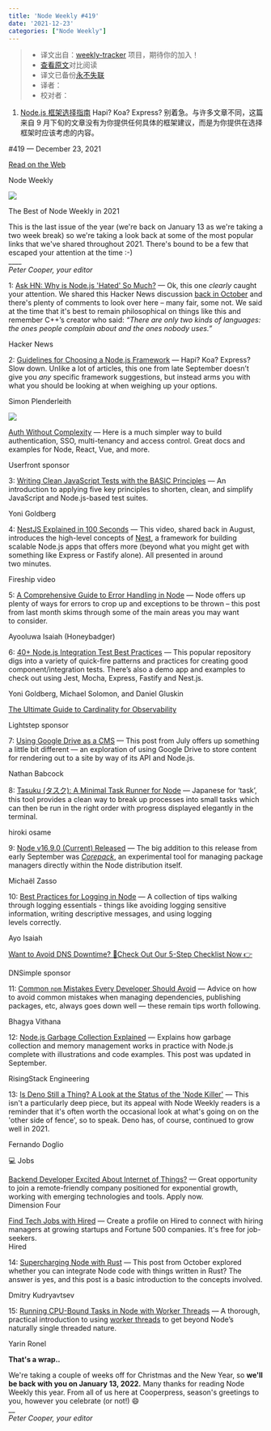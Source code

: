 ```yaml
---
title: 'Node Weekly #419'
date: '2021-12-23'
categories: ["Node Weekly"]
---
```

> * 译文出自：[weekly-tracker](https://github.com/FEDarling/weekly-tracker) 项目，期待你的加入！
> * [查看原文](https://nodeweekly.com/link/117819/web)对比阅读
> * 译文已备份[永不失联]()
> * 译者：
> * 校对者：

1. [Node.js 框架选择指南](./nodejs_framework_selection_guide.md) Hapi? Koa? Express? 别着急。与许多文章不同，这篇来自 9 月下旬的文章没有为你提供任何具体的框架建议，而是为你提供在选择框架时应该考虑的内容。

#​419 — December 23, 2021

[Read on the Web](https://nodeweekly.com/link/117819/web)

Node Weekly

![](https://res.cloudinary.com/cpress/image/upload/w_1280,e_sharpen:60/v1639490464/fnwgemhn7zfenyjq6jg8.png)

The Best of Node Weekly in 2021

This is the last issue of the year (we're back on January 13 as we're taking a two week break) so we're taking a look back at some of the most popular links that we've shared throughout 2021. There's bound to be a few that escaped your attention at the time :-)  
\_\_\_\_  
_Peter Cooper, your editor_

1: [Ask HN: Why is Node.js 'Hated' So Much?](https://nodeweekly.com/link/117820/web "news.ycombinator.com") — Ok, this one _clearly_ caught your attention. We shared this Hacker News discussion [back in October](https://nodeweekly.com/link/117821/web) and there's plenty of comments to look over here – many fair, some not. We said at the time that it's best to remain philosophical on things like this and remember C++’s creator who said: _“There are only two kinds of languages: the ones people complain about and the ones nobody uses.”_

Hacker News

2: [Guidelines for Choosing a Node.js Framework](https://nodeweekly.com/link/117822/web "simonplend.com") — Hapi? Koa? Express? Slow down. Unlike a lot of articles, this one from late September doesn’t give you _any_ specific framework suggestions, but instead arms you with what you should be looking at when weighing up your options.

Simon Plenderleith

[![](https://copm.s3.amazonaws.com/ef86f60f.png)](https://nodeweekly.com/link/117823/web)

[Auth Without Complexity](https://nodeweekly.com/link/117823/web) — Here is a much simpler way to build authentication, SSO, multi-tenancy and access control. Great docs and examples for Node, React, Vue, and more.

Userfront sponsor

3: [Writing Clean JavaScript Tests with the BASIC Principles](https://nodeweekly.com/link/117824/web "yonigoldberg.medium.com") — An introduction to applying five key principles to shorten, clean, and simplify JavaScript and Node.js-based test suites.

Yoni Goldberg

4: [NestJS Explained in 100 Seconds](https://nodeweekly.com/link/117825/web "www.youtube.com") — This video, shared back in August, introduces the high-level concepts of [Nest](https://nodeweekly.com/link/117826/web), a framework for building scalable Node.js apps that offers more (beyond what you might get with something like Express or Fastify alone). All presented in around two minutes.

Fireship video

5: [A Comprehensive Guide to Error Handling in Node](https://nodeweekly.com/link/117827/web "www.honeybadger.io") — Node offers up plenty of ways for errors to crop up and exceptions to be thrown – this post from last month skims through some of the main areas you may want to consider.

Ayooluwa Isaiah (Honeybadger)

6: [40+ Node.js Integration Test Best Practices](https://nodeweekly.com/link/117828/web "github.com") — This popular repository digs into a variety of quick-fire patterns and practices for creating good component/integration tests. There’s also a demo app and examples to check out using Jest, Mocha, Express, Fastify and Nest.js.

Yoni Goldberg, Michael Solomon, and Daniel Gluskin

[The Ultimate Guide to Cardinality for Observability](https://nodeweekly.com/link/117829/web "go.lightstep.com")

Lightstep sponsor

7: [Using Google Drive as a CMS](https://nodeweekly.com/link/117830/web "css-tricks.com") — This post from July offers up something a little bit different — an exploration of using Google Drive to store content for rendering out to a site by way of its API and Node.js.

Nathan Babcock

8: [Tasuku (タスク): A Minimal Task Runner for Node](https://nodeweekly.com/link/117831/web "github.com") — Japanese for ‘task’, this tool provides a clean way to break up processes into small tasks which can then be run in the right order with progress displayed elegantly in the terminal.

hiroki osame

9: [Node v16.9.0 (Current) Released](https://nodeweekly.com/link/117832/web "nodejs.org") — The big addition to this release from early September was [_Corepack_,](https://nodeweekly.com/link/117833/web) an experimental tool for managing package managers directly within the Node distribution itself.

Michaël Zasso

10: [Best Practices for Logging in Node](https://nodeweekly.com/link/117834/web "blog.appsignal.com") — A collection of tips walking through logging essentials - things like avoiding logging sensitive information, writing descriptive messages, and using logging levels correctly.

Ayo Isaiah

[Want to Avoid DNS Downtime? 🎄Check Out Our 5-Step Checklist Now 👉](https://nodeweekly.com/link/117835/web "dnsimple.link")

DNSimple sponsor

11: [Common `npm` Mistakes Every Developer Should Avoid](https://nodeweekly.com/link/117836/web "blog.bitsrc.io") — Advice on how to avoid common mistakes when managing dependencies, publishing packages, etc, always goes down well — these remain tips worth following.

Bhagya Vithana

12: [Node.js Garbage Collection Explained](https://nodeweekly.com/link/117837/web "blog.risingstack.com") — Explains how garbage collection and memory management works in practice with Node.js complete with illustrations and code examples. This post was updated in September.

RisingStack Engineering

13: [Is Deno Still a Thing? A Look at the Status of the 'Node Killer'](https://nodeweekly.com/link/117838/web "blog.bitsrc.io") — This isn't a particularly deep piece, but its appeal with Node Weekly readers is a reminder that it's often worth the occasional look at what's going on on the 'other side of fence', so to speak. Deno has, of course, continued to grow well in 2021.

Fernando Doglio

💻 Jobs

[Backend Developer Excited About Internet of Things?](https://nodeweekly.com/link/117978/web) — Great opportunity to join a remote-friendly company positioned for exponential growth, working with emerging technologies and tools. Apply now.  
Dimension Four

[Find Tech Jobs with Hired](https://nodeweekly.com/link/117839/web) — Create a profile on Hired to connect with hiring managers at growing startups and Fortune 500 companies. It's free for job-seekers.  
Hired

14: [Supercharging Node with Rust](https://nodeweekly.com/link/117840/web "yieldcode.blog") — This post from October explored whether you can integrate Node code with things written in Rust? The answer is yes, and this post is a basic introduction to the concepts involved.

Dmitry Kudryavtsev

15: [Running CPU-Bound Tasks in Node with Worker Threads](https://nodeweekly.com/link/117841/web "yarin.dev") — A thorough, practical introduction to using [worker threads](https://nodeweekly.com/link/117842/web) to get beyond Node’s naturally single threaded nature.

Yarin Ronel

**That's a wrap..**

We're taking a couple of weeks off for Christmas and the New Year, so **we'll be back with you on January 13, 2022.** Many thanks for reading Node Weekly this year. From all of us here at Cooperpress, season's greetings to you, however you celebrate (or not!) 😄  
\_\_  
_Peter Cooper, your editor_